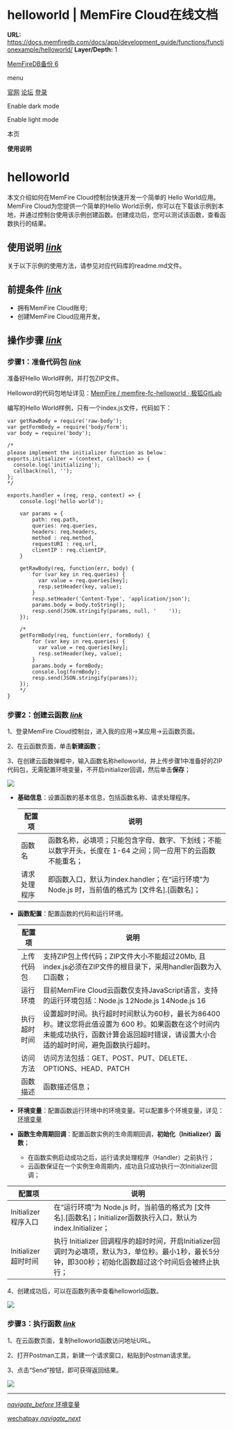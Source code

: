 # helloworld | MemFire Cloud在线文档

**URL:** https://docs.memfiredb.com/docs/app/development_guide/functions/functionexample/helloworld/
**Layer/Depth:** 1

[MemFireDB备份 6](/)

menu

[官网](https://memfiredb.com/)
[论坛](https://community.memfiredb.com/)
[登录](https://cloud.memfiredb.com/auth/login)

Enable dark mode

Enable light mode

本页

**使用说明**

# helloworld

本文介绍如何在MemFire Cloud控制台快速开发一个简单的 Hello World应用。MemFire Cloud为您提供一个简单的Hello World示例，你可以在下载该示例到本地，并通过控制台使用该示例创建函数。创建成功后，您可以测试该函数，查看函数执行的结果。

## **使用说明** [*link*](#%e4%bd%bf%e7%94%a8%e8%af%b4%e6%98%8e)

关于以下示例的使用方法，请参见对应代码库的readme.md文件。

## 前提条件 [*link*](#%e5%89%8d%e6%8f%90%e6%9d%a1%e4%bb%b6)

* 拥有MemFire Cloud账号;
* 创建MemFire Cloud应用开发。

## 操作步骤 [*link*](#%e6%93%8d%e4%bd%9c%e6%ad%a5%e9%aa%a4)

### 步骤1：准备代码包 [*link*](#%e6%ad%a5%e9%aa%a41%e5%87%86%e5%a4%87%e4%bb%a3%e7%a0%81%e5%8c%85)

准备好Hello World样例，并打包ZIP文件。

Helloword的代码包地址详见：[MemFire / memfire-fc-helloworld · 极狐GitLab](https://jihulab.com/memfire/memfire-fc-helloworld/)

编写的Hello World样例，只有一个index.js文件，代码如下：

```
var getRawBody = require('raw-body');
var getFormBody = require('body/form');
var body = require('body');

/*
please implement the initializer function as below：
exports.initializer = (context, callback) => {
  console.log('initializing');
  callback(null, '');
};
*/

exports.handler = (req, resp, context) => {
    console.log('hello world');

    var params = {
        path: req.path,
        queries: req.queries,
        headers: req.headers,
        method : req.method,
        requestURI : req.url,
        clientIP : req.clientIP,
    }

    getRawBody(req, function(err, body) {
        for (var key in req.queries) {
          var value = req.queries[key];
          resp.setHeader(key, value);
        }
        resp.setHeader('Content-Type', 'application/json');
        params.body = body.toString();
        resp.send(JSON.stringify(params, null, '    '));
    });

    /*
    getFormBody(req, function(err, formBody) {
        for (var key in req.queries) {
          var value = req.queries[key];
          resp.setHeader(key, value);
        }
        params.body = formBody;
        console.log(formBody);
        resp.send(JSON.stringify(params));
    });
    */
}
```

### 步骤2：创建云函数 [*link*](#%e6%ad%a5%e9%aa%a42%e5%88%9b%e5%bb%ba%e4%ba%91%e5%87%bd%e6%95%b0)

1、登录MemFire Cloud控制台，进入我的应用->某应用->云函数页面。

2、在云函数页面，单击**新建函数**；

3、在创建云函数弹框中，输入函数名称helloworld，并上传步骤1中准备好的ZIP代码包，无需配置环境变量，不开启initializer回调，然后单击**保存**；

![](../../../../img/helloworld-1.png)

* **基础信息**：设置函数的基本信息，包括函数名称、请求处理程序。

  | **配置项** | **说明** |
  | --- | --- |
  | 函数名 | 函数名称，必填项；只能包含字母、数字、下划线；不能以数字开头，长度在 1-64 之间；同一应用下的云函数不能重名； |
  | 请求处理程序 | 即函数入口，默认为index.handler；在“运行环境”为 Node.js 时，当前值的格式为 [文件名].[函数名]； |
* **函数配置**：配置函数的代码和运行环境。

  | **配置项** | **说明** |
  | --- | --- |
  | 上传代码包 | 支持ZIP包上传代码；ZIP文件大小不能超过20Mb, 且index.js必须在ZIP文件的根目录下，采用handler函数为入口函数； |
  | 运行环境 | 目前MemFire Cloud云函数仅支持JavaScript语言，支持的运行环境包括：Node.js 12Node.js 14Node.js 16 |
  | 执行超时时间 | 设置超时时间。执行超时时间默认为60秒，最长为86400秒。建议您将此值设置为 600 秒。如果函数在这个时间内未能成功执行，函数计算会返回超时错误，请设置大小合适的超时时间，避免函数执行超时。 |
  | 访问方法 | 访问方法包括：GET、POST、PUT、DELETE、OPTIONS、HEAD、PATCH |
  | 函数描述 | 函数描述信息； |
* **环境变量**：配置函数运行环境中的环境变量。可以配置多个环境变量，详见：[环境变量](/docs//guides/functions/variable)
* **函数生命周期回调**：配置函数实例的生命周期回调，**初始化（Initializer）函数**；

  + 在函数实例启动成功之后，运行请求处理程序（Handler）之前执行；
  + 云函数保证在一个实例生命周期内，成功且只成功执行一次Initializer回调；

| **配置项** | **说明** |
| --- | --- |
| Initializer程序入口 | 在“运行环境”为 Node.js 时，当前值的格式为 [文件名].[函数名]；Initializer函数执行入口，默认为index.Initializer； |
| Initializer超时时间 | 执行 Initializer 回调程序的超时时间，开启Initializer回调时为必填项，默认为3，单位秒。最小1秒，最长5分钟，即300秒；初始化函数超过这个时间后会被终止执行； |

4、创建成功后，可以在函数列表中查看helloworld函数。

![](../../../../img/helloworld-2.png)

### 步骤3：执行函数 [*link*](#%e6%ad%a5%e9%aa%a43%e6%89%a7%e8%a1%8c%e5%87%bd%e6%95%b0)

1、在云函数页面，复制helloworld函数访问地址URL。

2、打开Postman工具，新建一个请求窗口，粘贴到Postman请求里。

3、点击“Send”按钮，即可获得返回结果。

![](../../../../img/helloworld-3.png)

---

[*navigate\_before* 环境变量](/docs/app/development_guide/functions/variable/)

[wechatpay *navigate\_next*](/docs/app/development_guide/functions/functionexample/wechatpay/)